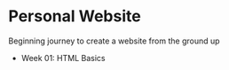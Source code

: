 # Personal Website
Beginning journey to create a website from the ground up
 - Week 01: HTML Basics
